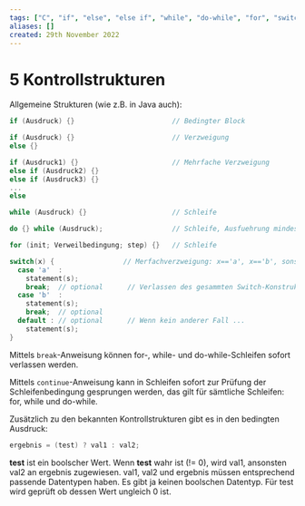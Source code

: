 ```yaml
---
tags: ["C", "if", "else", "else if", "while", "do-while", "for", "switch-case", "break", "continue"]
aliases: []
created: 29th November 2022
---
```


# 5 Kontrollstrukturen

Allgemeine Strukturen (wie z.B. in Java auch):

```c
if (Ausdruck) {}						// Bedingter Block
```

```c 
if (Ausdruck) {}						// Verzweigung
else {}
```

```c
if (Ausdruck1) {}						// Mehrfache Verzweigung
else if (Ausdruck2) {}
else if (Ausdruck3) {}
...
else
```

```c
while (Ausdruck) {}						// Schleife
```

```c
do {} while (Ausdruck);					// Schleife, Ausfuehrung mindestens einmal
```

```c
for (init; Verweilbedingung; step) {}	// Schleife
```

```c
switch(x) {					// Merfachverzweigung: x=='a', x=='b', sonst
  case 'a'  :
    statement(s);
    break;	// optional		 // Verlassen des gesammten Switch-Konstrukts
  case 'b'  :
    statement(s);
    break;	// optional
  default :	// optional		 // Wenn kein anderer Fall ...
    statement(s);
}
```

Mittels `break`-Anweisung können for-, while- und do-while-Schleifen sofort verlassen werden.

Mittels `continue`-Anweisung kann in Schleifen sofort zur Prüfung der Schleifenbedingung gesprungen werden, das gilt für sämtliche Schleifen: for, while und do-while.





Zusätzlich zu den bekannten Kontrollstrukturen gibt es in den bedingten Ausdruck:

```c
ergebnis = (test) ? val1 : val2;
```

**test** ist ein boolscher Wert. Wenn **test** wahr ist (!= 0), wird val1, ansonsten val2 an ergebnis zugewiesen. val1, val2 und ergebnis müssen entsprechend passende Datentypen haben. Es gibt ja keinen boolschen Datentyp. Für test wird geprüft ob dessen Wert ungleich 0 ist.